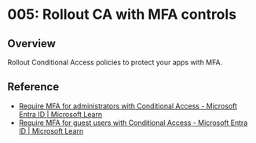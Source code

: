 # 005: Rollout CA with MFA controls

## Overview

Rollout Conditional Access policies to protect your apps with MFA.

## Reference

* [Require MFA for administrators with Conditional Access - Microsoft Entra ID | Microsoft Learn](https://learn.microsoft.com/en-us/entra/identity/conditional-access/howto-conditional-access-policy-admin-mfa)
* [Require MFA for guest users with Conditional Access - Microsoft Entra ID | Microsoft Learn](https://learn.microsoft.com/en-us/entra/identity/conditional-access/howto-policy-guest-mfa)
